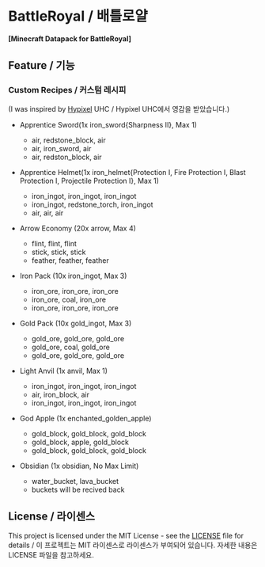 # BattleRoyal / 배틀로얄
**[Minecraft Datapack for BattleRoyal]**

## Feature / 기능

### Custom Recipes / 커스텀 레시피
(I was inspired by [Hypixel](https://hypixel.net/) UHC / Hypixel UHC에서 영감을 받았습니다.)

* Apprentice Sword(1x iron_sword{Sharpness II}, Max 1)
    * air, redstone_block, air
    * air, iron_sword, air
    * air, redston_block, air

* Apprentice Helmet(1x iron_helmet{Protection I, Fire Protection I, Blast Protection I, Projectile Protection I}, Max 1)
    * iron_ingot, iron_ingot, iron_ingot
    * iron_ingot, redstone_torch, iron_ingot
    * air, air, air

* Arrow Economy (20x arrow, Max 4)
    * flint, flint, flint
    * stick, stick, stick
    * feather, feather, feather

* Iron Pack (10x iron_ingot, Max 3)
    * iron_ore, iron_ore, iron_ore
    * iron_ore, coal, iron_ore
    * iron_ore, iron_ore, iron_ore

* Gold Pack (10x gold_ingot, Max 3)
    * gold_ore, gold_ore, gold_ore
    * gold_ore, coal, gold_ore
    * gold_ore, gold_ore, gold_ore

* Light Anvil (1x anvil, Max 1)
    * iron_ingot, iron_ingot, iron_ingot
    * air, iron_block, air
    * iron_ingot, iron_ingot, iron_ingot

* God Apple (1x enchanted_golden_apple)
    * gold_block, gold_block, gold_block
    * gold_block, apple, gold_block
    * gold_block, gold_block, gold_block

* Obsidian (1x obsidian, No Max Limit)
    * water_bucket, lava_bucket
    * buckets will be recived back

## License / 라이센스

This project is licensed under the MIT License - see the [LICENSE](https://github.com/the-sugar-tree/BattleRoyal/blob/master/LICENSE) file for details / 이 프로젝트는 MIT 라이센스로 라이센스가 부여되어 있습니다. 자세한 내용은 LICENSE 파일을 참고하세요.